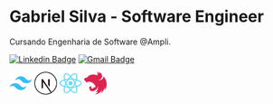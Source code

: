 # Gabriel Silva - Software Engineer


Cursando Engenharia de Software @Ampli.</br>


[![Linkedin Badge](https://img.shields.io/badge/-Gabriel%20Silva-42D3FF?style=flat-square&logo=Linkedin&logoColor=white&link=https://www.linkedin.com/in/gabriels5g/)](https://www.linkedin.com/in/gabriels5g/) 
[![Gmail Badge](https://img.shields.io/badge/-gabrielspxls@gmail.com-42D3FF?style=flat-square&logo=Gmail&logoColor=white&link=mailto:gabrielspxls@gmail.com)](mailto:gabrielspxls@gmail.com)

<div display="flex"> 
  <img src="https://github.com/devicons/devicon/blob/master/icons/tailwindcss/tailwindcss-plain.svg" height=40 />
  <img src="https://github.com/devicons/devicon/blob/master/icons/nextjs/nextjs-line.svg" width=40 />
  <img src="https://github.com/devicons/devicon/blob/master/icons/react/react-original.svg" width=40 />
  <img src="https://github.com/devicons/devicon/blob/master/icons/nestjs/nestjs-plain.svg" width=40 />
<div/>



